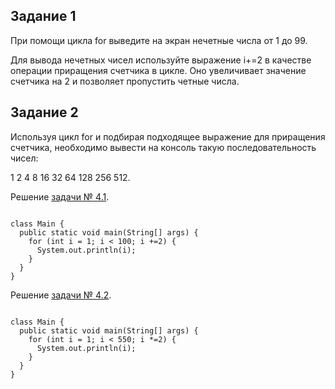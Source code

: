 <h2>Задание 1</h2>
<p>При помощи цикла for выведите на экран нечетные числа от 1 до 99.</p>
<p>Для вывода нечетных чисел используйте выражение i+=2 в качестве операции приращения счетчика в цикле. Оно увеличивает значение счетчика на 2 и позволяет пропустить четные числа.</p>
<h2>Задание 2</h2>
<p>Используя цикл for и подбирая подходящее выражение для приращения счетчика, необходимо вывести на консоль такую последовательность чисел:</p>
<p>1 2 4 8 16 32 64 128 256 512.</p>

<p>Решение <a href="https://repl.it/@Netology/JavaStart41">задачи № 4.1</a>.</p>
<pre class="hljs"><code>
class Main {
  public static void main(String[] args) {
    for (int i = 1; i < 100; i +=2) {
      System.out.println(i);
    }
  }
}
</code></pre>

<p>Решение <a href="https://repl.it/@Netology/JavaStart42">задачи № 4.2</a>.</p>

<pre class="hljs"><code>
class Main {
  public static void main(String[] args) {
    for (int i = 1; i < 550; i *=2) {
      System.out.println(i);
    }
  }
}
</code></pre>

